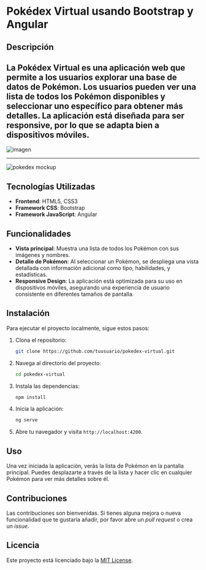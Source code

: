 
# Pokédex Virtual usando Bootstrap y Angular

## Descripción

La **Pokédex Virtual** es una aplicación web que permite a los usuarios explorar una base de datos de Pokémon. Los usuarios pueden ver una lista de todos los Pokémon disponibles y seleccionar uno específico para obtener más detalles. La aplicación está diseñada para ser responsive, por lo que se adapta bien a dispositivos móviles.
----------------------------------------------------------------------------------------------------------------

![imagen](https://github.com/user-attachments/assets/873632ef-3b95-42cf-88ad-ede07489db6b)

------------------------------------------------------------------------------------------------------------------

![pokedex mockup](https://github.com/user-attachments/assets/4e347e3e-8c20-4704-9ec4-05980eb41cd3)
## Tecnologías Utilizadas

- **Frontend**: HTML5, CSS3
- **Framework CSS**: Bootstrap
- **Framework JavaScript**: Angular

## Funcionalidades

- **Vista principal**: Muestra una lista de todos los Pokémon con sus imágenes y nombres.
- **Detalle de Pokémon**: Al seleccionar un Pokémon, se despliega una vista detallada con información adicional como tipo, habilidades, y estadísticas.
- **Responsive Design**: La aplicación está optimizada para su uso en dispositivos móviles, asegurando una experiencia de usuario consistente en diferentes tamaños de pantalla.

## Instalación

Para ejecutar el proyecto localmente, sigue estos pasos:

1. Clona el repositorio:
   ```bash
   git clone https://github.com/tuusuario/pokedex-virtual.git
   ```
2. Navega al directorio del proyecto:
   ```bash
   cd pokedex-virtual
   ```
3. Instala las dependencias:
   ```bash
   npm install
   ```
4. Inicia la aplicación:
   ```bash
   ng serve
   ```
5. Abre tu navegador y visita `http://localhost:4200`.

## Uso

Una vez iniciada la aplicación, verás la lista de Pokémon en la pantalla principal. Puedes desplazarte a través de la lista y hacer clic en cualquier Pokémon para ver más detalles sobre él.

## Contribuciones

Las contribuciones son bienvenidas. Si tienes alguna mejora o nueva funcionalidad que te gustaría añadir, por favor abre un *pull request* o crea un *issue*.

## Licencia

Este proyecto está licenciado bajo la [MIT License](LICENSE).

